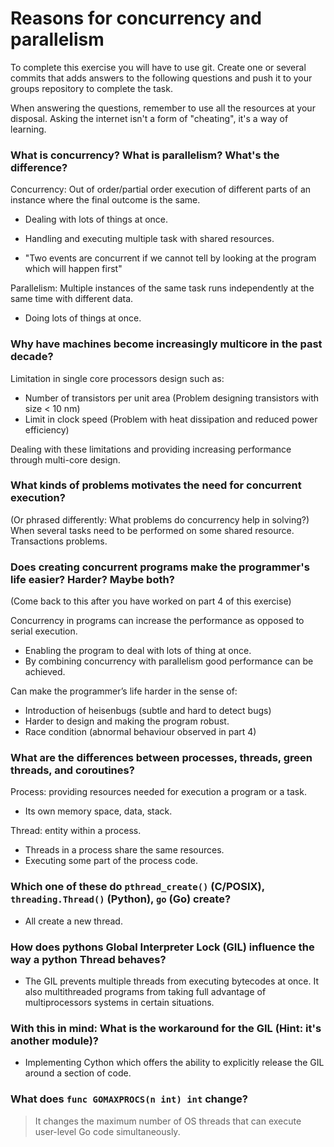 # Reasons for concurrency and parallelism


To complete this exercise you will have to use git. Create one or several commits that adds answers to the following questions and push it to your groups repository to complete the task.

When answering the questions, remember to use all the resources at your disposal. Asking the internet isn't a form of "cheating", it's a way of learning.

 ### What is concurrency? What is parallelism? What's the difference?
 Concurrency: Out of order/partial order execution of different parts of an instance where the final outcome is the same.
  - Dealing with lots of things at once.
  - Handling and executing multiple task with shared resources. 
  
  - "Two events are concurrent if we cannot tell by looking at the program which will happen first"
  
 Parallelism: Multiple instances of the same task runs independently at the same time with different data. 
  - Doing lots of things at once.
  
 ### Why have machines become increasingly multicore in the past decade?
 Limitation in single core processors design such as:
  - Number of transistors per unit area (Problem designing transistors with size < 10 nm)
  - Limit in clock speed (Problem with heat dissipation and reduced power efficiency) 
 
 Dealing with these limitations and providing increasing performance through multi-core design.  

 ### What kinds of problems motivates the need for concurrent execution?
 (Or phrased differently: What problems do concurrency help in solving?)
 When several tasks need to be performed on some shared resource. 
 Transactions problems.
 
 ### Does creating concurrent programs make the programmer's life easier? Harder? Maybe both?
 (Come back to this after you have worked on part 4 of this exercise)
 
 Concurrency in programs can increase the performance as opposed to serial execution. 
 - Enabling the program to deal with lots of thing at once. 
 - By combining concurrency with parallelism good performance can be achieved.     
 
 Can make the programmer’s life harder in the sense of:
 - Introduction of heisenbugs (subtle and hard to detect bugs)
 - Harder to design and making the program robust.
 - Race condition (abnormal behaviour observed in part 4)

 ### What are the differences between processes, threads, green threads, and coroutines?
 Process: providing resources needed for execution a program or a task.
  - Its own memory space, data, stack.

 Thread: entity within a process. 
  - Threads in a process share the same resources. 
  - Executing some part of the process code.
 
 ### Which one of these do `pthread_create()` (C/POSIX), `threading.Thread()` (Python), `go` (Go) create?
 - All create a new thread.
 
 
 ### How does pythons Global Interpreter Lock (GIL) influence the way a python Thread behaves?
 - The GIL prevents multiple threads from executing bytecodes at once. It also multithreaded programs from taking full advantage of multiprocessors systems in certain situations.
 
 ### With this in mind: What is the workaround for the GIL (Hint: it's another module)?
- Implementing Cython which offers the ability to explicitly release the GIL around a section of code.
 
 ### What does `func GOMAXPROCS(n int) int` change? 
 > It changes the maximum number of OS threads that can execute user-level Go code simultaneously.
